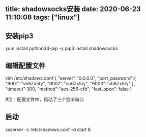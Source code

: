 title: shadowsocks安装
date: 2020-06-23 11:10:08
tags: ["linux"]
---------
## 安装pip3
yum install python34-pip -y
pip3 install shadowsocks

## 编辑配置文件
vim /etc/shadows.conf
{
    "server":"0.0.0.0",
    "port_password":{
     "9001":"vb6Zx5ty",
     "9002":"vb6Zx5ty",
     "9003":"vb6Zx5ty"
     },
    "timeout":300,
    "method":"aes-256-cfb",
    "fast_open": false
}

#注：配置文件中，启动了三个监听端口


## 启动
ssserver -c /etc/shadows.conf -d start &
